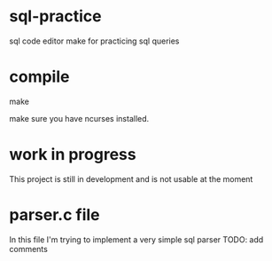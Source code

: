 # sql-practice
sql code editor make for practicing sql queries

# compile
make

make sure you have ncurses installed.

# work in progress 
This project is still in development and is not usable at the moment

# parser.c file

In this file I'm trying to implement a very simple sql parser
TODO: add comments
